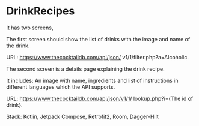 # DrinkRecipes

It has two screens, 

The first screen should show the list of drinks with the image and name of the drink. 

URL: https://www.thecocktaildb.com/api/json/ v1/1/filter.php?a=Alcoholic.

The second screen is a details page explaining the drink recipe.

It includes: An image with name, ingredients and list of instructions in different languages which the API supports. 

URL: https://www.thecocktaildb.com/api/json/v1/1/ lookup.php?i={The id of drink}.

Stack: Kotlin, Jetpack Compose, Retrofit2, Room, Dagger-Hilt
